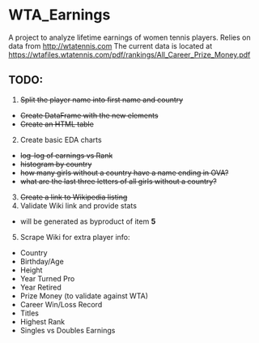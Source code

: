 # WTA_Earnings
A project to analyze lifetime earnings of women tennis players.  Relies on data from http://wtatennis.com
The current data is located at https://wtafiles.wtatennis.com/pdf/rankings/All_Career_Prize_Money.pdf

## TODO:
1. ~~Split the player name into first name and country~~
  * ~~Create DataFrame with the new elements~~
  * ~~Create an HTML table~~
2. Create basic EDA charts
  * ~~log-log of earnings vs Rank~~
  * ~~histogram by country~~
  * ~~how many girls without a country have a name ending in OVA?~~
  * ~~what are the last three letters of all girls without a country?~~
3. ~~Create a link to Wikipedia listing~~
4. Validate Wiki link and provide stats
  * will be generated as byproduct of item **5**
5. Scrape Wiki for extra player info:
  * Country
  * Birthday/Age
  * Height
  * Year Turned Pro
  * Year Retired
  * Prize Money (to validate against WTA)
  * Career Win/Loss Record
  * Titles
  * Highest Rank
  * Singles vs Doubles Earnings
